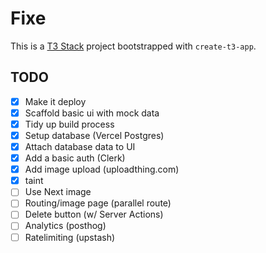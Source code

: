 # Fixe

This is a [T3 Stack](https://create.t3.gg/) project bootstrapped with `create-t3-app`.

## TODO

- [x] Make it deploy
- [x] Scaffold basic ui with mock data
- [x] Tidy up build process
- [x] Setup database (Vercel Postgres)
- [x] Attach database data to UI
- [x] Add a basic auth (Clerk)
- [x] Add image upload (uploadthing.com)
- [x] taint
- [ ] Use Next image
- [ ] Routing/image page (parallel route)
- [ ] Delete button (w/ Server Actions)
- [ ] Analytics (posthog)
- [ ] Ratelimiting (upstash)
